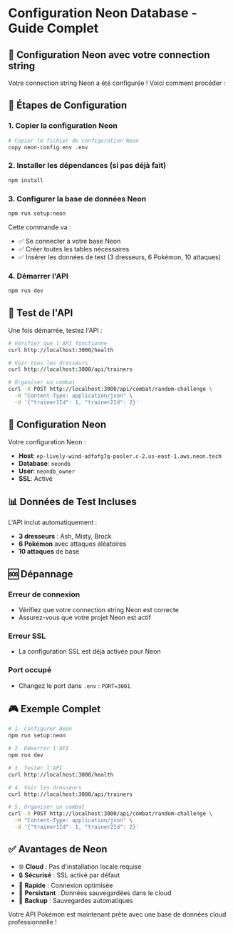 # Configuration Neon Database - Guide Complet

## 🎯 Configuration Neon avec votre connection string

Votre connection string Neon a été configurée ! Voici comment procéder :

## 🚀 Étapes de Configuration

### 1. Copier la configuration Neon
```bash
# Copier le fichier de configuration Neon
copy neon-config.env .env
```

### 2. Installer les dépendances (si pas déjà fait)
```bash
npm install
```

### 3. Configurer la base de données Neon
```bash
npm run setup:neon
```

Cette commande va :
- ✅ Se connecter à votre base Neon
- ✅ Créer toutes les tables nécessaires
- ✅ Insérer les données de test (3 dresseurs, 6 Pokémon, 10 attaques)

### 4. Démarrer l'API
```bash
npm run dev
```

## 🧪 Test de l'API

Une fois démarrée, testez l'API :

```bash
# Vérifier que l'API fonctionne
curl http://localhost:3000/health

# Voir tous les dresseurs
curl http://localhost:3000/api/trainers

# Organiser un combat
curl -X POST http://localhost:3000/api/combat/random-challenge \
  -H "Content-Type: application/json" \
  -d '{"trainer1Id": 1, "trainer2Id": 2}'
```

## 🔧 Configuration Neon

Votre configuration Neon :
- **Host**: `ep-lively-wind-adfofg7q-pooler.c-2.us-east-1.aws.neon.tech`
- **Database**: `neondb`
- **User**: `neondb_owner`
- **SSL**: Activé

## 📊 Données de Test Incluses

L'API inclut automatiquement :
- **3 dresseurs** : Ash, Misty, Brock
- **6 Pokémon** avec attaques aléatoires
- **10 attaques** de base

## 🆘 Dépannage

### Erreur de connexion
- Vérifiez que votre connection string Neon est correcte
- Assurez-vous que votre projet Neon est actif

### Erreur SSL
- La configuration SSL est déjà activée pour Neon

### Port occupé
- Changez le port dans `.env` : `PORT=3001`

## 🎮 Exemple Complet

```bash
# 1. Configurer Neon
npm run setup:neon

# 2. Démarrer l'API
npm run dev

# 3. Tester l'API
curl http://localhost:3000/health

# 4. Voir les dresseurs
curl http://localhost:3000/api/trainers

# 5. Organiser un combat
curl -X POST http://localhost:3000/api/combat/random-challenge \
  -H "Content-Type: application/json" \
  -d '{"trainer1Id": 1, "trainer2Id": 2}'
```

## ✅ Avantages de Neon

- 🌐 **Cloud** : Pas d'installation locale requise
- 🔒 **Sécurisé** : SSL activé par défaut
- 🚀 **Rapide** : Connexion optimisée
- 💾 **Persistant** : Données sauvegardées dans le cloud
- 🔄 **Backup** : Sauvegardes automatiques

Votre API Pokémon est maintenant prête avec une base de données cloud professionnelle !
